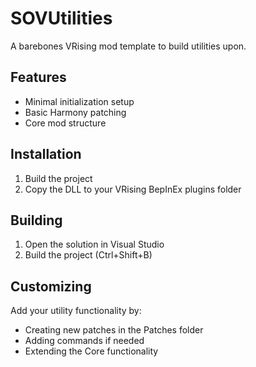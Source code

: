 # SOVUtilities

A barebones VRising mod template to build utilities upon.

## Features
- Minimal initialization setup
- Basic Harmony patching
- Core mod structure

## Installation
1. Build the project
2. Copy the DLL to your VRising BepInEx plugins folder

## Building
1. Open the solution in Visual Studio
2. Build the project (Ctrl+Shift+B)

## Customizing
Add your utility functionality by:
- Creating new patches in the Patches folder
- Adding commands if needed
- Extending the Core functionality